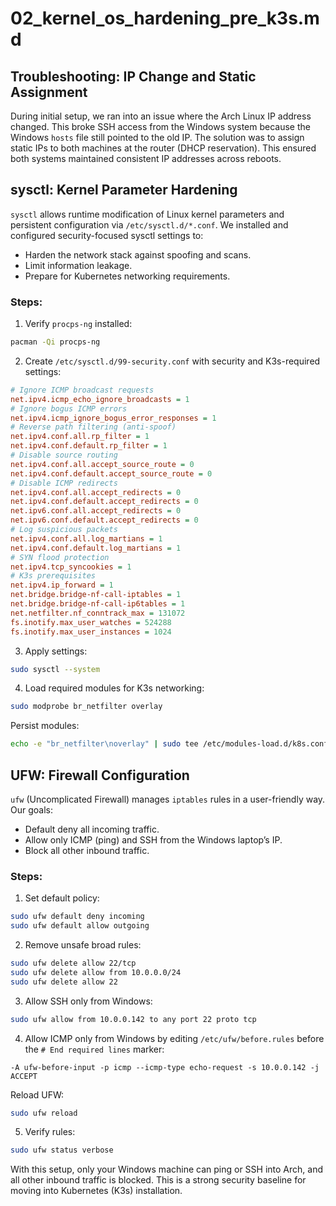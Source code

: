 # 02_kernel_os_hardening_pre_k3s.md

## Troubleshooting: IP Change and Static Assignment
During initial setup, we ran into an issue where the Arch Linux IP address changed. This broke SSH access from the Windows system because the Windows `hosts` file still pointed to the old IP. The solution was to assign static IPs to both machines at the router (DHCP reservation). This ensured both systems maintained consistent IP addresses across reboots.

## sysctl: Kernel Parameter Hardening
`sysctl` allows runtime modification of Linux kernel parameters and persistent configuration via `/etc/sysctl.d/*.conf`. We installed and configured security-focused sysctl settings to:
- Harden the network stack against spoofing and scans.
- Limit information leakage.
- Prepare for Kubernetes networking requirements.

### Steps:
1. Verify `procps-ng` installed:
```bash
pacman -Qi procps-ng
```
2. Create `/etc/sysctl.d/99-security.conf` with security and K3s-required settings:
```ini
# Ignore ICMP broadcast requests
net.ipv4.icmp_echo_ignore_broadcasts = 1
# Ignore bogus ICMP errors
net.ipv4.icmp_ignore_bogus_error_responses = 1
# Reverse path filtering (anti-spoof)
net.ipv4.conf.all.rp_filter = 1
net.ipv4.conf.default.rp_filter = 1
# Disable source routing
net.ipv4.conf.all.accept_source_route = 0
net.ipv4.conf.default.accept_source_route = 0
# Disable ICMP redirects
net.ipv4.conf.all.accept_redirects = 0
net.ipv4.conf.default.accept_redirects = 0
net.ipv6.conf.all.accept_redirects = 0
net.ipv6.conf.default.accept_redirects = 0
# Log suspicious packets
net.ipv4.conf.all.log_martians = 1
net.ipv4.conf.default.log_martians = 1
# SYN flood protection
net.ipv4.tcp_syncookies = 1
# K3s prerequisites
net.ipv4.ip_forward = 1
net.bridge.bridge-nf-call-iptables = 1
net.bridge.bridge-nf-call-ip6tables = 1
net.netfilter.nf_conntrack_max = 131072
fs.inotify.max_user_watches = 524288
fs.inotify.max_user_instances = 1024
```
3. Apply settings:
```bash
sudo sysctl --system
```
4. Load required modules for K3s networking:
```bash
sudo modprobe br_netfilter overlay
```
Persist modules:
```bash
echo -e "br_netfilter\noverlay" | sudo tee /etc/modules-load.d/k8s.conf
```

## UFW: Firewall Configuration
`ufw` (Uncomplicated Firewall) manages `iptables` rules in a user-friendly way. Our goals:
- Default deny all incoming traffic.
- Allow only ICMP (ping) and SSH from the Windows laptop’s IP.
- Block all other inbound traffic.

### Steps:
1. Set default policy:
```bash
sudo ufw default deny incoming
sudo ufw default allow outgoing
```
2. Remove unsafe broad rules:
```bash
sudo ufw delete allow 22/tcp
sudo ufw delete allow from 10.0.0.0/24
sudo ufw delete allow 22
```
3. Allow SSH only from Windows:
```bash
sudo ufw allow from 10.0.0.142 to any port 22 proto tcp
```
4. Allow ICMP only from Windows by editing `/etc/ufw/before.rules` before the `# End required lines` marker:
```
-A ufw-before-input -p icmp --icmp-type echo-request -s 10.0.0.142 -j ACCEPT
```
Reload UFW:
```bash
sudo ufw reload
```
5. Verify rules:
```bash
sudo ufw status verbose
```

With this setup, only your Windows machine can ping or SSH into Arch, and all other inbound traffic is blocked. This is a strong security baseline for moving into Kubernetes (K3s) installation.
